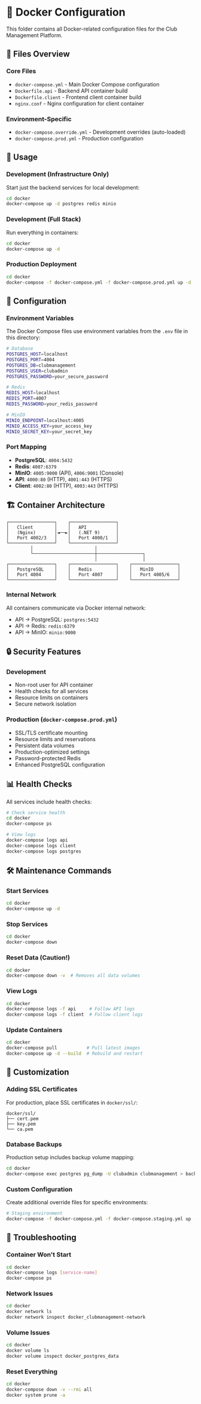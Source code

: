 # 🐳 Docker Configuration

This folder contains all Docker-related configuration files for the Club Management Platform.

## 📁 Files Overview

### **Core Files**
- `docker-compose.yml` - Main Docker Compose configuration
- `Dockerfile.api` - Backend API container build
- `Dockerfile.client` - Frontend client container build  
- `nginx.conf` - Nginx configuration for client container

### **Environment-Specific**
- `docker-compose.override.yml` - Development overrides (auto-loaded)
- `docker-compose.prod.yml` - Production configuration

## 🚀 Usage

### **Development (Infrastructure Only)**
Start just the backend services for local development:
```bash
cd docker
docker-compose up -d postgres redis minio
```

### **Development (Full Stack)**
Run everything in containers:
```bash
cd docker
docker-compose up -d
```

### **Production Deployment**
```bash
cd docker
docker-compose -f docker-compose.yml -f docker-compose.prod.yml up -d
```

## 🔧 Configuration

### **Environment Variables**
The Docker Compose files use environment variables from the `.env` file in this directory:

```bash
# Database
POSTGRES_HOST=localhost
POSTGRES_PORT=4004
POSTGRES_DB=clubmanagement
POSTGRES_USER=clubadmin
POSTGRES_PASSWORD=your_secure_password

# Redis  
REDIS_HOST=localhost
REDIS_PORT=4007
REDIS_PASSWORD=your_redis_password

# MinIO
MINIO_ENDPOINT=localhost:4005
MINIO_ACCESS_KEY=your_access_key
MINIO_SECRET_KEY=your_secret_key
```

### **Port Mapping**
- **PostgreSQL**: `4004:5432`
- **Redis**: `4007:6379`
- **MinIO**: `4005:9000` (API), `4006:9001` (Console)
- **API**: `4000:80` (HTTP), `4001:443` (HTTPS)
- **Client**: `4002:80` (HTTP), `4003:443` (HTTPS)

## 🏗️ Container Architecture

```
┌─────────────────┐    ┌─────────────────┐
│   Client        │    │   API           │
│   (Nginx)       │◄──►│   (.NET 9)      │
│   Port 4002/3   │    │   Port 4000/1   │
└─────────────────┘    └─────────────────┘
         │                       │
         └───────────────────────┼─────────────────┐
                                 │                 │
┌─────────────────┐    ┌─────────────────┐    ┌─────────────────┐
│   PostgreSQL    │    │   Redis         │    │   MinIO         │
│   Port 4004     │    │   Port 4007     │    │   Port 4005/6   │
└─────────────────┘    └─────────────────┘    └─────────────────┘
```

### **Internal Network**
All containers communicate via Docker internal network:
- API → PostgreSQL: `postgres:5432`
- API → Redis: `redis:6379`  
- API → MinIO: `minio:9000`

## 🔒 Security Features

### **Development**
- Non-root user for API container
- Health checks for all services
- Resource limits on containers
- Secure network isolation

### **Production** (`docker-compose.prod.yml`)
- SSL/TLS certificate mounting
- Resource limits and reservations
- Persistent data volumes  
- Production-optimized settings
- Password-protected Redis
- Enhanced PostgreSQL configuration

## 📊 Health Checks

All services include health checks:
```bash
# Check service health
cd docker
docker-compose ps

# View logs
docker-compose logs api
docker-compose logs client
docker-compose logs postgres
```

## 🛠️ Maintenance Commands

### **Start Services**
```bash
cd docker
docker-compose up -d
```

### **Stop Services**
```bash
cd docker
docker-compose down
```

### **Reset Data (Caution!)**
```bash
cd docker
docker-compose down -v  # Removes all data volumes
```

### **View Logs**
```bash
cd docker
docker-compose logs -f api     # Follow API logs
docker-compose logs -f client  # Follow client logs
```

### **Update Containers**
```bash
cd docker
docker-compose pull           # Pull latest images
docker-compose up -d --build  # Rebuild and restart
```

## 🔧 Customization

### **Adding SSL Certificates**
For production, place SSL certificates in `docker/ssl/`:
```
docker/ssl/
├── cert.pem
├── key.pem
└── ca.pem
```

### **Database Backups**
Production setup includes backup volume mapping:
```bash
cd docker
docker-compose exec postgres pg_dump -U clubadmin clubmanagement > backups/backup_$(date +%Y%m%d_%H%M%S).sql
```

### **Custom Configuration**
Create additional override files for specific environments:
```bash
# Staging environment
docker-compose -f docker-compose.yml -f docker-compose.staging.yml up -d
```

## 🚨 Troubleshooting

### **Container Won't Start**
```bash
cd docker
docker-compose logs [service-name]
docker-compose ps
```

### **Network Issues**
```bash
cd docker
docker network ls
docker network inspect docker_clubmanagement-network
```

### **Volume Issues**
```bash
cd docker
docker volume ls
docker volume inspect docker_postgres_data
```

### **Reset Everything**
```bash
cd docker
docker-compose down -v --rmi all
docker system prune -a
```